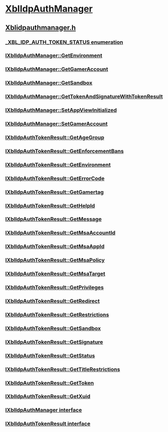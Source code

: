 # [XblIdpAuthManager](../_xblidp/index.md)
## [Xblidpauthmanager.h](index.md)
### [_XBL_IDP_AUTH_TOKEN_STATUS enumeration](../xblidpauthmanager/ne-xblidpauthmanager-_xbl_idp_auth_token_status.md)
### [IXblIdpAuthManager::GetEnvironment](../xblidpauthmanager/nf-xblidpauthmanager-ixblidpauthmanager-getenvironment.md)
### [IXblIdpAuthManager::GetGamerAccount](../xblidpauthmanager/nf-xblidpauthmanager-ixblidpauthmanager-getgameraccount.md)
### [IXblIdpAuthManager::GetSandbox](../xblidpauthmanager/nf-xblidpauthmanager-ixblidpauthmanager-getsandbox.md)
### [IXblIdpAuthManager::GetTokenAndSignatureWithTokenResult](../xblidpauthmanager/nf-xblidpauthmanager-ixblidpauthmanager-gettokenandsignaturewithtokenresult.md)
### [IXblIdpAuthManager::SetAppViewInitialized](../xblidpauthmanager/nf-xblidpauthmanager-ixblidpauthmanager-setappviewinitialized.md)
### [IXblIdpAuthManager::SetGamerAccount](../xblidpauthmanager/nf-xblidpauthmanager-ixblidpauthmanager-setgameraccount.md)
### [IXblIdpAuthTokenResult::GetAgeGroup](../xblidpauthmanager/nf-xblidpauthmanager-ixblidpauthtokenresult-getagegroup.md)
### [IXblIdpAuthTokenResult::GetEnforcementBans](../xblidpauthmanager/nf-xblidpauthmanager-ixblidpauthtokenresult-getenforcementbans.md)
### [IXblIdpAuthTokenResult::GetEnvironment](../xblidpauthmanager/nf-xblidpauthmanager-ixblidpauthtokenresult-getenvironment.md)
### [IXblIdpAuthTokenResult::GetErrorCode](../xblidpauthmanager/nf-xblidpauthmanager-ixblidpauthtokenresult-geterrorcode.md)
### [IXblIdpAuthTokenResult::GetGamertag](../xblidpauthmanager/nf-xblidpauthmanager-ixblidpauthtokenresult-getgamertag.md)
### [IXblIdpAuthTokenResult::GetHelpId](../xblidpauthmanager/nf-xblidpauthmanager-ixblidpauthtokenresult-gethelpid.md)
### [IXblIdpAuthTokenResult::GetMessage](../xblidpauthmanager/nf-xblidpauthmanager-ixblidpauthtokenresult-getmessage.md)
### [IXblIdpAuthTokenResult::GetMsaAccountId](../xblidpauthmanager/nf-xblidpauthmanager-ixblidpauthtokenresult-getmsaaccountid.md)
### [IXblIdpAuthTokenResult::GetMsaAppId](../xblidpauthmanager/nf-xblidpauthmanager-ixblidpauthtokenresult-getmsaappid.md)
### [IXblIdpAuthTokenResult::GetMsaPolicy](../xblidpauthmanager/nf-xblidpauthmanager-ixblidpauthtokenresult-getmsapolicy.md)
### [IXblIdpAuthTokenResult::GetMsaTarget](../xblidpauthmanager/nf-xblidpauthmanager-ixblidpauthtokenresult-getmsatarget.md)
### [IXblIdpAuthTokenResult::GetPrivileges](../xblidpauthmanager/nf-xblidpauthmanager-ixblidpauthtokenresult-getprivileges.md)
### [IXblIdpAuthTokenResult::GetRedirect](../xblidpauthmanager/nf-xblidpauthmanager-ixblidpauthtokenresult-getredirect.md)
### [IXblIdpAuthTokenResult::GetRestrictions](../xblidpauthmanager/nf-xblidpauthmanager-ixblidpauthtokenresult-getrestrictions.md)
### [IXblIdpAuthTokenResult::GetSandbox](../xblidpauthmanager/nf-xblidpauthmanager-ixblidpauthtokenresult-getsandbox.md)
### [IXblIdpAuthTokenResult::GetSignature](../xblidpauthmanager/nf-xblidpauthmanager-ixblidpauthtokenresult-getsignature.md)
### [IXblIdpAuthTokenResult::GetStatus](../xblidpauthmanager/nf-xblidpauthmanager-ixblidpauthtokenresult-getstatus.md)
### [IXblIdpAuthTokenResult::GetTitleRestrictions](../xblidpauthmanager/nf-xblidpauthmanager-ixblidpauthtokenresult-gettitlerestrictions.md)
### [IXblIdpAuthTokenResult::GetToken](../xblidpauthmanager/nf-xblidpauthmanager-ixblidpauthtokenresult-gettoken.md)
### [IXblIdpAuthTokenResult::GetXuid](../xblidpauthmanager/nf-xblidpauthmanager-ixblidpauthtokenresult-getxuid.md)
### [IXblIdpAuthManager interface](../xblidpauthmanager/nn-xblidpauthmanager-ixblidpauthmanager.md)
### [IXblIdpAuthTokenResult interface](../xblidpauthmanager/nn-xblidpauthmanager-ixblidpauthtokenresult.md)
